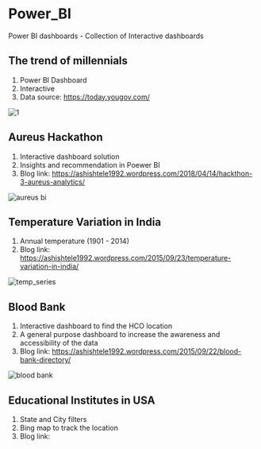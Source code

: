 # Power_BI
Power BI dashboards - Collection of Interactive dashboards

## The trend of millennials

1. Power BI Dashboard
2. Interactive
3. Data source: https://today.yougov.com/

![1](https://user-images.githubusercontent.com/14126898/40386784-b057b504-5dd8-11e8-976e-72c7dffe9651.PNG)

## Aureus Hackathon

1. Interactive dashboard solution
2. Insights and recommendation in Poewer BI 
3. Blog link: https://ashishtele1992.wordpress.com/2018/04/14/hackthon-3-aureus-analytics/

![aureus bi](https://user-images.githubusercontent.com/14126898/40387088-a2e4f336-5dd9-11e8-8e47-1cc31b1a1a91.PNG)

## Temperature Variation in India

1. Annual temperature (1901 - 2014)
2. Blog link: https://ashishtele1992.wordpress.com/2015/09/23/temperature-variation-in-india/

![temp_series](https://user-images.githubusercontent.com/14126898/40570598-6737d640-605a-11e8-94a1-cfbe6bd397d0.PNG)

## Blood Bank 

1. Interactive dashboard to find the HCO location
2. A general purpose dashboard to increase the awareness and accessibility of the data
3. Blog link: https://ashishtele1992.wordpress.com/2015/09/22/blood-bank-directory/

![blood bank](https://user-images.githubusercontent.com/14126898/40578410-7b28e090-60e1-11e8-8aad-d0713b413e91.PNG)

## Educational Institutes in USA

1. State and City filters
2. Bing map to track the location
3. Blog link: 
